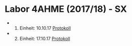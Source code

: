 # Labor 4AHME (2017/18) - SX

* 1. Einheit: 10.10.17 [Protokoll](beremm14/README_2017-10-10.md)
* 2. Einheit: 17.10.17 [Protokoll](beremm14/README_2017-10-17.md)
